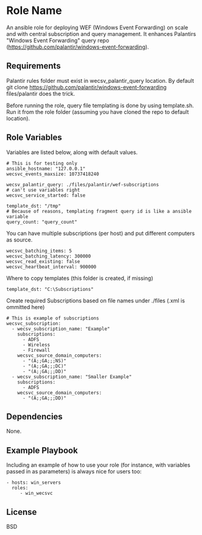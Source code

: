 Role Name
=========

An ansible role for deploying WEF (Windows Event Forwarding) on scale and with central subscription and query management. It enhances Palantirs "Windows Event Forwarding" query repo (https://github.com/palantir/windows-event-forwarding).

Requirements
------------

Palantir rules folder must exist in wecsv_palantir_query location. By default git clone https://github.com/palantir/windows-event-forwarding files/palantir does the trick.

Before running the role, query file templating is done by using template.sh. Run it from the role folder (assuming you have cloned the repo to default location).

Role Variables
--------------

Variables are listed below, along with default values.

    # This is for testing only
    ansible_hostname: "127.0.0.1"
    wecsvc_events_maxsize: 10737418240

    wecsv_palantir_query: ./files/palantir/wef-subscriptions
    # can't use variables right
    wecsvc_service_started: false

    template_dst: "/tmp"
    # Because of reasons, templating fragment query id is like a ansible variable
    query_count: "query_count"



You can have multiple subscriptions (per host) and put different computers as source.

    wecsvc_batching_items: 5
    wecsvc_batching_latency: 300000
    wecsvc_read_existing: false
    wecsvc_heartbeat_interval: 900000
  
Where to copy templates (this folder is created, if missing)

    template_dst: "C:\Subscriptions"

Create required Subscriptions based on file names under ./files (.xml is ommitted here)

    # This is example of subscriptions
    wecsvc_subscription:
      - wecsv_subscription_name: "Example"
        subscriptions:
          - ADFS
          - Wireless
          - Firewall
        wecsvc_source_domain_computers:
          - "(A;;GA;;;NS)"
          - "(A;;GA;;;DC)"
          - "(A;;GA;;;DD)"
      - wecsv_subscription_name: "Smaller Example"
        subscriptions:
          - ADFS
        wecsvc_source_domain_computers:
          - "(A;;GA;;;DD)"


Dependencies
------------

None.

Example Playbook
----------------

Including an example of how to use your role (for instance, with variables passed in as parameters) is always nice for users too:

    - hosts: win_servers
      roles:
         - win_wecsvc

License
-------

BSD
